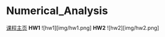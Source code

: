 # Numerical_Analysis
[课程主页](http://staff.ustc.edu.cn/~tongwh/NA_2018/index.html)
**HW1**
![hw1][img/hw1.png]
**HW2**
![hw2][img/hw2.png]